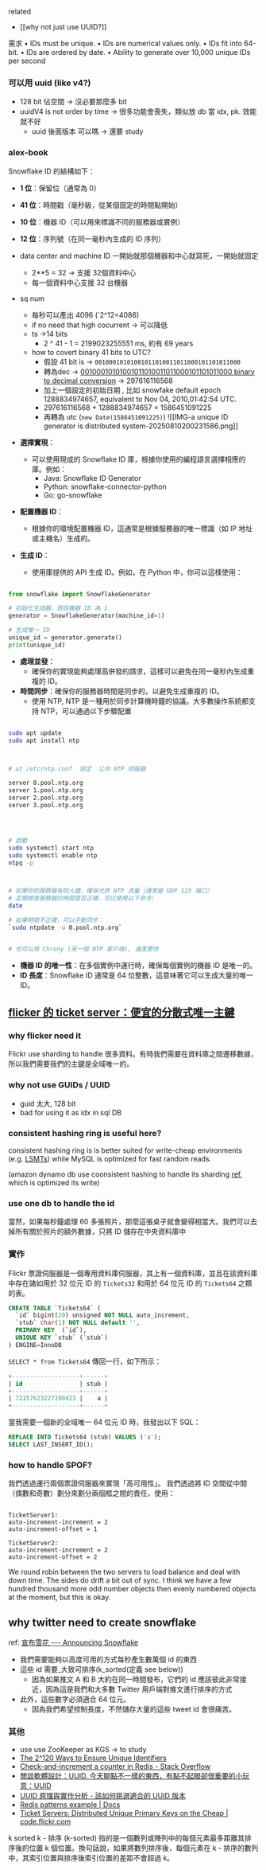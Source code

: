 related
- [[why not just use UUID?]]


需求
• IDs must be unique.
• IDs are numerical values only.
• IDs fit into 64-bit.
• IDs are ordered by date.
• Ability to generate over 10,000 unique IDs per second



### 可以用 uuid (like v4?)
- 128 bit 佔空間 → 沒必要那麼多 bit
- uuidV4 is not order by time -> 很多功能會喪失，類似放 db 當 idx, pk. 效能就不好
	- uuid 後面版本 可以嗎 -> 還要 study



### alex-book


Snowflake ID 的結構如下：
- **1 位**：保留位（通常為 0）
- **41 位**：時間戳（毫秒級，從某個固定的時間點開始）
- **10 位**：機器 ID（可以用來標識不同的服務器或實例）
- **12 位**：序列號（在同一毫秒內生成的 ID 序列）

- data center and machine ID 一開始就那個機器和中心就寫死，一開始就固定
	- 2**5  = 32 -> 支援 32個資料中心
	- 每一個資料中心支援 32 台機器
- sq num
	- 每秒可以產出 4096 (`2^12=4086)
	- if no need that high cocurrent -> 可以降低
	- ts ->14 bits
		- 2 ^ 41 - 1 = 2199023255551 ms, 約有  69 years
	- how to covert binary 41 bits to UTC?
		- 假設 41 bit is -> `00100010101001011010011011000101101011000`
		- 轉為dec -> [00100010101001011010011011000101101011000 binary to decimal conversion](https://www.rapidtables.com/convert/number/binary-to-decimal.html?x=00100010101001011010011011000101101011000) -> 297616116568
		- 加上一個設定的初始日期 , 比如 snowfake default epoch 1288834974657, equivalent to Nov 04, 2010,01:42:54 UTC.
		- 297616116568 + 1288834974657 = 1586451091225
		- 再轉為 utc  (`new Date(1586451091225)`)
![[IMG-a unique ID generator is distributed system-20250810200231586.png]]



- **選擇實現**：
    - 可以使用現成的 Snowflake ID 庫，根據你使用的編程語言選擇相應的庫。例如：
        - Java: Snowflake ID Generator
        - Python: snowflake-connector-python
        - Go: go-snowflake
- **配置機器 ID**：
    - 根據你的環境配置機器 ID，這通常是根據服務器的唯一標識（如 IP 地址或主機名）生成的。
- **生成 ID**：
    - 使用庫提供的 API 生成 ID。例如，在 Python 中，你可以這樣使用：
```python  fold

from snowflake import SnowflakeGenerator

# 初始化生成器，假設機器 ID 為 1
generator = SnowflakeGenerator(machine_id=1)

# 生成唯一 ID
unique_id = generator.generate()
print(unique_id)


```
    
- **處理並發**：
    - 確保你的實現能夠處理高併發的請求，這樣可以避免在同一毫秒內生成重複的 ID。
- **時間同步**：確保你的服務器時間是同步的，以避免生成重複的 ID。
	- 使用 NTP, NTP 是一種用於同步計算機時鐘的協議。大多數操作系統都支持 NTP，可以通過以下步驟配置
```bash title:ntp配置 fold

sudo apt update
sudo apt install ntp



# at /etc/ntp.conf  設定  公共 NTP 伺服器

server 0.pool.ntp.org
server 1.pool.ntp.org
server 2.pool.ntp.org
server 3.pool.ntp.org




# 啟動
sudo systemctl start ntp
sudo systemctl enable ntp
ntpq -p



# 如果你的服務器有防火牆，確保允許 NTP 流量（通常是 UDP 123 端口）
# 定期檢查服務器的時間是否正確，可以使用以下命令: 
date

# 如果時間不正確，可以手動同步：
`sudo ntpdate -u 0.pool.ntp.org`


# 也可以用 Chrony (另一個 NTP 客戶端), 速度更快 


```

- **機器 ID 的唯一性**：在多個實例中運行時，確保每個實例的機器 ID 是唯一的。
- **ID 長度**：Snowflake ID 通常是 64 位整數，這意味著它可以生成大量的唯一 ID。






## [flicker 的 ticket server：便宜的分散式唯一主鍵](https://code.flickr.net/2010/02/08/ticket-servers-distributed-unique-primary-keys-on-the-cheap/)



### why flicker need it

Flickr use sharding to handle 很多資料。有時我們需要在資料庫之間遷移數據，所以我們需要我們的主鍵是全域唯一的。


### why not use GUIDs / UUID

- guid 太大, 128 bit
- bad for using it as idx in sql DB


### consistent hashing ring is useful here?

consistent hashing ring is is better suited for write-cheap environments (e.g. [LSMTs](http://portal.acm.org/citation.cfm?id=230826))
while MySQL is optimized for fast random reads.

(amazon dynamo db use coonsistent hashing to handle its sharding [ref](http://www.allthingsdistributed.com/2007/10/amazons_dynamo.html), which is optimized its write)



### use one db to handle the id

當然，如果每秒鐘處理 60 多張照片，那麼這張桌子就會變得相當大。我們可以去掉所有關於照片的額外數據，只將 ID 儲存在中央資料庫中



### 實作
Flickr 票證伺服器是一個專用資料庫伺服器，其上有一個資料庫，並且在該資料庫中存在諸如用於 32 位元 ID 的 `Tickets32` 和用於 64 位元 ID 的 `Tickets64` 之類的表。


```sql
CREATE TABLE `Tickets64` (
  `id` bigint(20) unsigned NOT NULL auto_increment,
  `stub` char(1) NOT NULL default '',
  PRIMARY KEY  (`id`),
  UNIQUE KEY `stub` (`stub`)
) ENGINE=InnoDB
```


`SELECT * from Tickets64` 傳回一行，如下所示：
```sql
+-------------------+------+
| id                | stub |
+-------------------+------+
| 72157623227190423 |    a |
+-------------------+------+

```



當我需要一個新的全域唯一 64 位元 ID 時，我發出以下 SQL：

```sql
REPLACE INTO Tickets64 (stub) VALUES ('a');
SELECT LAST_INSERT_ID();
```



### how to handle SPOF?

我們透過運行兩個票證伺服器來實現「高可用性」。
我們透過將 ID 空間從中間（偶數和奇數）劃分來劃分兩個框之間的責任，使用：
```

TicketServer1:
auto-increment-increment = 2
auto-increment-offset = 1

TicketServer2:
auto-increment-increment = 2
auto-increment-offset = 2

```


We round robin between the two servers to load balance and deal with down time. 
The sides do drift a bit out of sync.
I think we have a few hundred thousand more odd number objects then evenly numbered objects at the moment, but this  is okay.







## why twitter need to create snowflake
ref: [宣布雪花 --- Announcing Snowflake](https://blog.x.com/engineering/en_us/a/2010/announcing-snowflake)
- 我們需要能夠以高度可用的方式每秒產生數萬個 id 的東西
- 這些 id 需要_大致可排序(k_sorted(定義 see below))
	- 因為如果推文 A 和 B 大約在同一時間發布，它們的 id 應該彼此非常接近，因為這是我們和大多數 Twitter 用戶端對推文進行排序的方式
- 此外，這些數字必須適合 64 位元。
	- 因為我們希望控制長度，不然儲存大量的這些 tweet id 會很痛苦。




### 其他
- use use ZooKeeper as KGS -> to study
- [The 2^120 Ways to Ensure Unique Identifiers](https://firebase.blog/posts/2015/02/the-2120-ways-to-ensure-unique_68)
- [Check-and-increment a counter in Redis - Stack Overflow](https://stackoverflow.com/questions/56899438/check-and-increment-a-counter-in-redis)
- [閒談軟體設計：UUID. 今天聊點不一樣的東西，有點不起眼卻很重要的小玩意：UUID](https://medium.com/閒談軟體架構/閒談軟體架構-uuid-2748df80aa7e)
- [UUID 原理與實作分析 - 該如何挑選適合的 UUID 版本](https://yuanchieh.page/posts/2020/2020-12-01-uuid-%E5%8E%9F%E7%90%86%E8%88%87%E5%AF%A6%E4%BD%9C%E5%88%86%E6%9E%90-%E8%A9%B2%E5%A6%82%E4%BD%95%E6%8C%91%E9%81%B8%E9%81%A9%E5%90%88%E7%9A%84-uuid-%E7%89%88%E6%9C%AC/)
- [Redis patterns example | Docs](https://redis.io/docs/manual/patterns/twitter-clone/)
- [Ticket Servers: Distributed Unique Primary Keys on the Cheap | code.flickr.com](https://code.flickr.net/2010/02/08/ticket-servers-distributed-unique-primary-keys-on-the-cheap/)




k sorted
k - 排序 (k-sorted) 指的是一個數列或陣列中的每個元素最多距離其排序後的位置 k 個位置。換句話說，如果將數列排序後，每個元素在 k - 排序的數列中，其索引位置與排序後索引位置的差距不會超過 k。